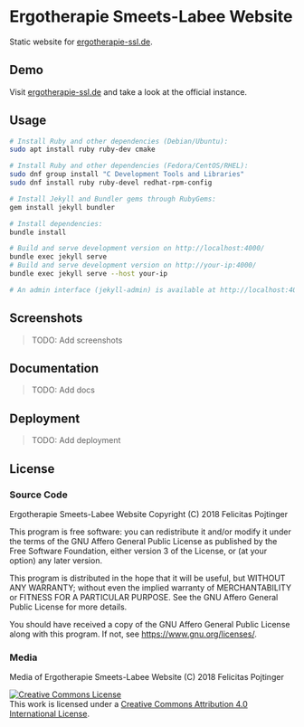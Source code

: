 # Ergotherapie Smeets-Labee Website

Static website for [ergotherapie-ssl.de](https://ergotherapie-ssl.de/).

## Demo

Visit [ergotherapie-ssl.de](https://ergotherapie-ssl.de/) and take a look at the official instance.

## Usage

```bash
# Install Ruby and other dependencies (Debian/Ubuntu):
sudo apt install ruby ruby-dev cmake

# Install Ruby and other dependencies (Fedora/CentOS/RHEL):
sudo dnf group install "C Development Tools and Libraries"
sudo dnf install ruby ruby-devel redhat-rpm-config

# Install Jekyll and Bundler gems through RubyGems:
gem install jekyll bundler

# Install dependencies:
bundle install

# Build and serve development version on http://localhost:4000/
bundle exec jekyll serve
# Build and serve development version on http://your-ip:4000/
bundle exec jekyll serve --host your-ip

# An admin interface (jekyll-admin) is available at http://localhost:4000/admin
```

## Screenshots

> TODO: Add screenshots

## Documentation

> TODO: Add docs

## Deployment

> TODO: Add deployment

## License

### Source Code

Ergotherapie Smeets-Labee Website
Copyright (C) 2018 Felicitas Pojtinger

This program is free software: you can redistribute it and/or modify it under the terms of the GNU Affero General Public License as published by the Free Software Foundation, either version 3 of the License, or (at your option) any later version.

This program is distributed in the hope that it will be useful, but WITHOUT ANY WARRANTY; without even the implied warranty of MERCHANTABILITY or FITNESS FOR A PARTICULAR PURPOSE. See the GNU Affero General Public License for more details.

You should have received a copy of the GNU Affero General Public License along with this program. If not, see <https://www.gnu.org/licenses/>.

### Media

Media of Ergotherapie Smeets-Labee Website (C) 2018 Felicitas Pojtinger

<a rel="license" href="http://creativecommons.org/licenses/by/4.0/"><img alt="Creative Commons License" style="border-width:0" src="https://i.creativecommons.org/l/by/4.0/88x31.png" /></a><br />This work is licensed under a <a rel="license" href="http://creativecommons.org/licenses/by/4.0/">Creative Commons Attribution 4.0 International License</a>.
